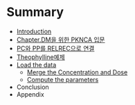 # Summary

* [Introduction](introduction.md)
* [Chapter.DM을 위한 PKNCA 입문](README.md)
* [PC와 PP를 RELREC으로 연결](computing_nca_parameters_for_theophylline/pcc640_pp_b97crelrec_c73c_b85c_c5f0_acb0.md)
* [Theophylline예제](computing_nca_parameters_for_theophylline/README.md)
* [Load the data](load_the_data.md)
   * [Merge the Concentration and Dose](merge_the_concentration_and_dose.md)
   * [Compute the parameters](compute_the_parameters.md)
* Conclusion
* Appendix

